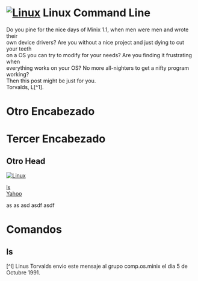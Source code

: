 # [![Linux](https://img.shields.io/badge/Linux-FCC624?logo=linux&logoColor=black)](#) Linux Command Line

Do you pine for the nice days of Minix 1.1, when men were men and wrote their  
own device drivers? Are you without a nice project and just dying to cut your teeth  
on a OS you can try to modify for your needs? Are you finding it frustrating when  
everything works on your OS? No more all-nighters to get a nifty program working?  
Then this post might be just for you.  
Torvalds, L[^1].  

# Otro Encabezado

# Tercer Encabezado

## Otro Head


[![Linux](https://img.shields.io/badge/Linux-FCC624?logo=linux&logoColor=black)](#)  


[ls](#ls)  
[Yahoo](https://www.yahoo.com)




as
as
asd
asdf
asdf

# Comandos

## ls

[^l] Linus Torvalds envio este mensaje al grupo comp.os.minix el dia 5 de Octubre 1991.  

